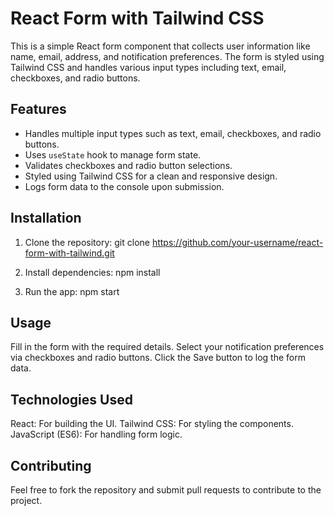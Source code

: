 # React Form with Tailwind CSS

This is a simple React form component that collects user information like name, email, address, and notification preferences. The form is styled using Tailwind CSS and handles various input types including text, email, checkboxes, and radio buttons.

## Features

- Handles multiple input types such as text, email, checkboxes, and radio buttons.
- Uses `useState` hook to manage form state.
- Validates checkboxes and radio button selections.
- Styled using Tailwind CSS for a clean and responsive design.
- Logs form data to the console upon submission.

## Installation

1. Clone the repository:
git clone https://github.com/your-username/react-form-with-tailwind.git

2. Install dependencies:
npm install

3. Run the app:
npm start


## Usage
Fill in the form with the required details.
Select your notification preferences via checkboxes and radio buttons.
Click the Save button to log the form data.


## Technologies Used
React: For building the UI.
Tailwind CSS: For styling the components.
JavaScript (ES6): For handling form logic.

## Contributing
Feel free to fork the repository and submit pull requests to contribute to the project.